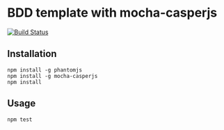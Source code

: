 # BDD template with mocha-casperjs

[![Build Status](https://travis-ci.org/tsmsogn/e2e-testing-with-mocha-casperjs.svg?branch=master)](https://travis-ci.org/tsmsogn/e2e-testing-with-mocha-casperjs)

## Installation

```
npm install -g phantomjs
npm install -g mocha-casperjs
npm install
```

## Usage

```
npm test
```
